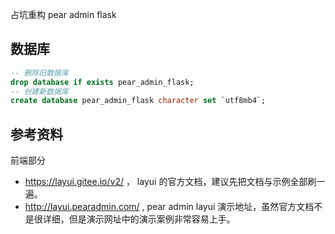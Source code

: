 占坑重构 pear admin flask

## 数据库

```sql
-- 删除旧数据库
drop database if exists pear_admin_flask;
-- 创建新数据库
create database pear_admin_flask character set `utf8mb4`;
```


## 参考资料

前端部分

+ https://layui.gitee.io/v2/ ， layui 的官方文档，建议先把文档与示例全部刷一遍。
+ http://layui.pearadmin.com/ , pear admin layui 演示地址，虽然官方文档不是很详细，但是演示网址中的演示案例非常容易上手。

